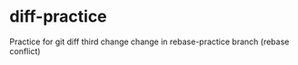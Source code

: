 # diff-practice
Practice for git diff
third change
change in rebase-practice branch (rebase conflict)
